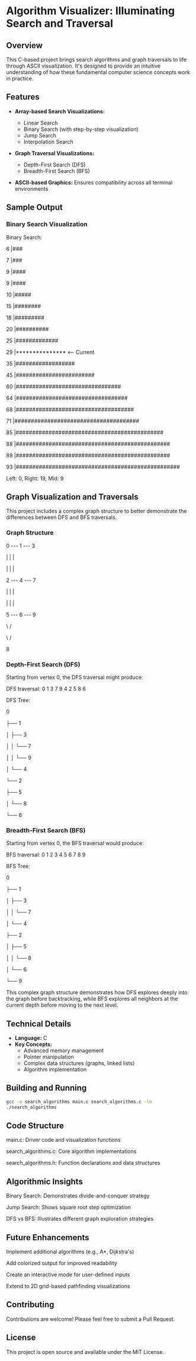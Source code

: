 # Algorithm Visualizer: Illuminating Search and Traversal

## Overview

This C-based project brings search algorithms and graph traversals to life through ASCII visualization. It's designed to provide an intuitive understanding of how these fundamental computer science concepts work in practice.

## Features

- **Array-based Search Visualizations:**
  - Linear Search
  - Binary Search (with step-by-step visualization)
  - Jump Search
  - Interpolation Search

- **Graph Traversal Visualizations:**
  - Depth-First Search (DFS)
  - Breadth-First Search (BFS)

- **ASCII-based Graphics:** Ensures compatibility across all terminal environments

## Sample Output

### Binary Search Visualization

Binary Search:

6 |###

7 |###

9 |####

9 |####

10 |#####

15 |########

18 |#########

20 |##########

25 |#############

29 |*************** <-- Current

35 |##################

45 |########################

60 |################################

64 |##################################

68 |####################################

71 |######################################

85 |#############################################

88 |###############################################

89 |###############################################

93 |##################################################

Left: 0, Right: 19, Mid: 9

## Graph Visualization and Traversals

This project includes a complex graph structure to better demonstrate the differences between DFS and BFS traversals.

### Graph Structure
0 --- 1 --- 3

|     |     |

|     |     |

2 --- 4 --- 7

|     |     |

|     |     |

5 --- 6 --- 9

\   /

\ /

8

### Depth-First Search (DFS)

Starting from vertex 0, the DFS traversal might produce:

DFS traversal: 0 1 3 7 9 4 2 5 8 6

DFS Tree:

0

├── 1

│   ├── 3

│   │   └── 7

│   │       └── 9

│   └── 4

└── 2

├── 5

│   └── 8

└── 6

### Breadth-First Search (BFS)

Starting from vertex 0, the BFS traversal would produce:

BFS traversal: 0 1 2 3 4 5 6 7 8 9

BFS Tree:

0

├── 1

│   ├── 3

│   │   └── 7

│   └── 4

├── 2

│   ├── 5

│   │   └── 8

│   └── 6

└── 9

This complex graph structure demonstrates how DFS explores deeply into the graph before backtracking, while BFS explores all neighbors at the current depth before moving to the next level.

## Technical Details

- **Language:** C
- **Key Concepts:**
  - Advanced memory management
  - Pointer manipulation
  - Complex data structures (graphs, linked lists)
  - Algorithm implementation

## Building and Running

```bash
gcc -o search_algorithms main.c search_algorithms.c -lm
./search_algorithms
```

## Code Structure

main.c: Driver code and visualization functions

search_algorithms.c: Core algorithm implementations

search_algorithms.h: Function declarations and data structures

## Algorithmic Insights

Binary Search: Demonstrates divide-and-conquer strategy

Jump Search: Shows square root step optimization

DFS vs BFS: Illustrates different graph exploration strategies

## Future Enhancements

Implement additional algorithms (e.g., A*, Dijkstra's)

Add colorized output for improved readability

Create an interactive mode for user-defined inputs

Extend to 2D grid-based pathfinding visualizations

## Contributing

Contributions are welcome! Please feel free to submit a Pull Request.

## License

This project is open source and available under the MIT License.